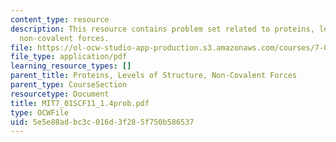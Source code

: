```yaml
---
content_type: resource
description: This resource contains problem set related to proteins, levels of structure,
  non-covalent forces.
file: https://ol-ocw-studio-app-production.s3.amazonaws.com/courses/7-01sc-fundamentals-of-biology-fall-2011/5e5e88adbc3c016d3f285f750b586537_MIT7_01SCF11_1.4prob.pdf
file_type: application/pdf
learning_resource_types: []
parent_title: Proteins, Levels of Structure, Non-Covalent Forces
parent_type: CourseSection
resourcetype: Document
title: MIT7_01SCF11_1.4prob.pdf
type: OCWFile
uid: 5e5e88ad-bc3c-016d-3f28-5f750b586537
---
```


